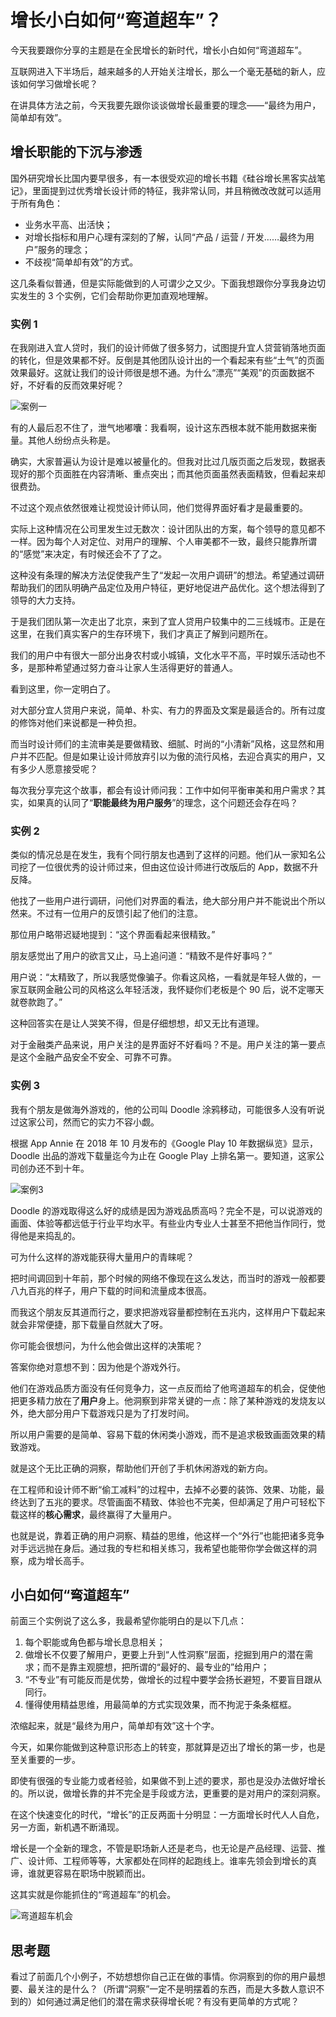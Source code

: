 



# 增长小白如何“弯道超车”？

今天我要跟你分享的主题是在全民增长的新时代，增长小白如何“弯道超车”。

互联网进入下半场后，越来越多的人开始关注增长，那么一个毫无基础的新人，应该如何学习做增长呢？

在讲具体方法之前，今天我要先跟你谈谈做增长最重要的理念——“最终为用户，简单却有效”。





## 增长职能的下沉与渗透

国外研究增长比国内要早很多，有一本很受欢迎的增长书籍《硅谷增长黑客实战笔记》，里面提到过优秀增长设计师的特征，我非常认同，并且稍微改改就可以适用于所有角色：

- 业务水平高、出活快；
- 对增长指标和用户心理有深刻的了解，认同“产品 / 运营 / 开发……最终为用户”服务的理念；
- 不歧视“简单却有效”的方式。

这几条看似普通，但是实际能做到的人可谓少之又少。下面我想跟你分享我身边切实发生的 3 个实例，它们会帮助你更加直观地理解。



### 实例 1

在我刚进入宜人贷时，我们的设计师做了很多努力，试图提升宜人贷营销落地页面的转化，但是效果都不好。反倒是其他团队设计出的一个看起来有些“土气”的页面效果最好。这就让我们的设计师很是想不通。为什么“漂亮”“美观”的页面数据不好，不好看的反而效果好呢？

![案例一](assets/案例一.jpg)





有的人最后忍不住了，泄气地嘟囔：我看啊，设计这东西根本就不能用数据来衡量。其他人纷纷点头称是。

确实，大家普遍认为设计是难以被量化的。但我对比过几版页面之后发现，数据表现好的那个页面胜在内容清晰、重点突出；而其他页面虽然表面精致，但看起来却很费劲。

不过这个观点依然很难让视觉设计师认同，他们觉得界面好看才是最重要的。

实际上这种情况在公司里发生过无数次：设计团队出的方案，每个领导的意见都不一样。因为每个人对定位、对用户的理解、个人审美都不一致，最终只能靠所谓的“感觉”来决定，有时候还会不了了之。

这种没有条理的解决方法促使我产生了“发起一次用户调研”的想法。希望通过调研帮助我们的团队明确产品定位及用户特征，更好地促进产品优化。这个想法得到了领导的大力支持。

于是我们团队第一次走出了北京，来到了宜人贷用户较集中的二三线城市。正是在这里，在我们真实客户的生存环境下，我们才真正了解到问题所在。

我们的用户中有很大一部分出身农村或小城镇，文化水平不高，平时娱乐活动也不多，是那种希望通过努力奋斗让家人生活得更好的普通人。

看到这里，你一定明白了。

对大部分宜人贷用户来说，简单、朴实、有力的界面及文案是最适合的。所有过度的修饰对他们来说都是一种负担。

而当时设计师们的主流审美是要做精致、细腻、时尚的“小清新”风格，这显然和用户并不匹配。但是如果让设计师放弃引以为傲的流行风格，去迎合真实的用户，又有多少人愿意接受呢？

每次我分享完这个故事，都会有设计师问我：工作中如何平衡审美和用户需求？其实，如果真的认同了“**职能最终为用户服务**”的理念，这个问题还会存在吗？





### 实例 2

类似的情况总是在发生，我有个同行朋友也遇到了这样的问题。他们从一家知名公司挖了一位很优秀的设计师过来，但由这位设计师进行改版后的 App，数据不升反降。

他找了一些用户进行调研，问他们对界面的看法，绝大部分用户并不能说出个所以然来。不过有一位用户的反馈引起了他们的注意。

那位用户略带迟疑地提到：“这个界面看起来很精致。”

朋友感觉出了用户的欲言又止，马上追问道：“精致不是件好事吗？”

用户说：“太精致了，所以我感觉像骗子。你看这风格，一看就是年轻人做的，一家互联网金融公司的风格这么年轻活泼，我怀疑你们老板是个 90 后，说不定哪天就卷款跑了。”

这种回答实在是让人哭笑不得，但是仔细想想，却又无比有道理。

对于金融类产品来说，用户关注的是界面好不好看吗？不是。用户关注的第一要点是这个金融产品安全不安全、可靠不可靠。





### 实例 3

我有个朋友是做海外游戏的，他的公司叫 Doodle 涂鸦移动，可能很多人没有听说过这家公司，然而它的实力不容小觑。

根据 App Annie 在 2018 年 10 月发布的《Google Play 10 年数据纵览》显示，Doodle 出品的游戏下载量迄今为止在 Google Play 上排名第一。要知道，这家公司创办还不到十年。

![案例3](assets/案例3.jpg)



Doodle 的游戏取得这么好的成绩是因为游戏品质高吗？完全不是，可以说游戏的画面、体验等都远低于行业平均水平。有些业内专业人士甚至不把他当作同行，觉得他是来捣乱的。

可为什么这样的游戏能获得大量用户的青睐呢？

把时间调回到十年前，那个时候的网络不像现在这么发达，而当时的游戏一般都要八九百兆的样子，用户下载的时间和流量成本很高。

而我这个朋友反其道而行之，要求把游戏容量都控制在五兆内，这样用户下载起来就会非常便捷，那下载量自然就大了呀。

你可能会很想问，为什么他会做出这样的决策呢？

答案你绝对意想不到：因为他是个游戏外行。

他们在游戏品质方面没有任何竞争力，这一点反而给了他弯道超车的机会，促使他把更多精力放在了**用户**身上。他洞察到非常关键的一点：除了某种游戏的发烧友以外，绝大部分用户下载游戏只是为了打发时间。

所以用户需要的是简单、容易下载的休闲类小游戏，而不是追求极致画面效果的精致游戏。

就是这个无比正确的洞察，帮助他们开创了手机休闲游戏的新方向。

在工程师和设计师不断“偷工减料”的过程中，去掉不必要的装饰、效果、功能，最终达到了五兆的要求。尽管画面不精致、体验也不完美，但却满足了用户可轻松下载这样的**核心需求**，最终赢得了大量用户。

也就是说，靠着正确的用户洞察、精益的思维，他这样一个“外行”也能把诸多竞争对手远远抛在身后。通过我的专栏和相关练习，我希望也能带你学会做这样的洞察，成为增长高手。





## 小白如何“弯道超车”

前面三个实例说了这么多，我最希望你能明白的是以下几点：

1. 每个职能或角色都与增长息息相关；
2. 做增长不仅要了解用户，更要上升到“人性洞察”层面，挖掘到用户的潜在需求；而不是靠主观臆想，把所谓的“最好的、最专业的”给用户；
3. “不专业”有可能反而是优势，做增长的过程中要学会扬长避短，不要盲目跟从同行。
4. 懂得使用精益思维，用最简单的方式实现效果，而不拘泥于条条框框。

浓缩起来，就是“最终为用户，简单却有效”这十个字。

今天，如果你能做到这种意识形态上的转变，那就算是迈出了增长的第一步，也是至关重要的一步。

即使有很强的专业能力或者经验，如果做不到上述的要求，那也是没办法做好增长的。所以说，做增长靠的并不完全是手段或方法，更重要的是对用户的深刻洞察。

在这个快速变化的时代，“增长”的正反两面十分明显：一方面增长时代人人自危，另一方面，新机遇不断涌现。

增长是一个全新的理念，不管是职场新人还是老鸟，也无论是产品经理、运营、推广、设计师、工程师等等，大家都处在同样的起跑线上。谁率先领会到增长的真谛，谁就更容易在职场中脱颖而出。

这其实就是你能抓住的“弯道超车”的机会。

![弯道超车机会](assets/弯道超车机会.jpg)



## 思考题

看过了前面几个小例子，不妨想想你自己正在做的事情。你洞察到的你的用户最想要、最关注的是什么？（所谓“洞察”一定不是明摆着的东西，而是大多数人意识不到的）如何通过满足他们的潜在需求获得增长呢？有没有更简单的方式呢？























